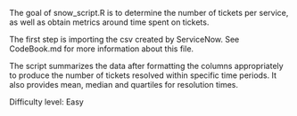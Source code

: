 The goal of snow_script.R is to determine the number of tickets per service, as well as obtain metrics around time spent on tickets.

The first step is importing the csv created by ServiceNow. See CodeBook.md for more information about this file.

The script summarizes the data after formatting the columns appropriately to produce the number of tickets resolved within specific time periods. It also provides mean, median and quartiles for resolution times. 

Difficulty level: Easy
